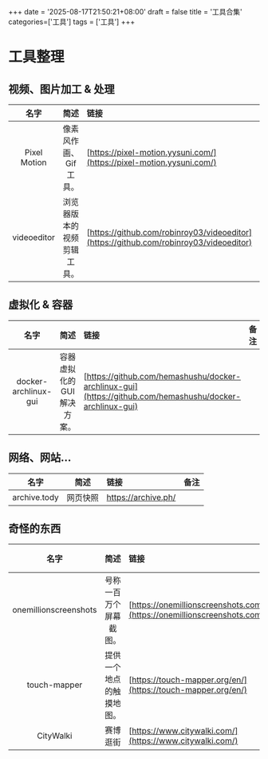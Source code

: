 +++
date = '2025-08-17T21:50:21+08:00'
draft = false
title = '工具合集'
categories=['工具']
tags = ['工具']
+++

# 工具整理

## 视频、图片加工 & 处理

| 名字 | 简述 | 链接 | 备注 |
| :---: | :---: | :--- | :---:|
| Pixel Motion | 像素风作画、Gif 工具。| [https://pixel-motion.yysuni.com/](https://pixel-motion.yysuni.com/) | |
| videoeditor | 浏览器版本的视频剪辑工具。 | [https://github.com/robinroy03/videoeditor](https://github.com/robinroy03/videoeditor) | 官网地址：[https://trykimu.com/](https://trykimu.com/) |


## 虚拟化 & 容器

| 名字 | 简述 | 链接 | 备注 |
| :---: | :---: | :--- | :---:|
| docker-archlinux-gui | 容器虚拟化的 GUI 解决方案。 | [https://github.com/hemashushu/docker-archlinux-gui](https://github.com/hemashushu/docker-archlinux-gui) | |

## 网络、网站...

| 名字 | 简述 | 链接 | 备注 |
| :---: | :---: | :--- | :---:|
| archive.tody | 网页快照 | https://archive.ph/ | |

## 奇怪的东西

| 名字 | 简述 | 链接 | 备注 |
| :---: | :---: | :--- | :---:|
| onemillionscreenshots | 号称一百万个屏幕截图。 | [https://onemillionscreenshots.com/](https://onemillionscreenshots.com/) | |
| touch-mapper | 提供一个地点的触摸地图。 | [https://touch-mapper.org/en/](https://touch-mapper.org/en/) | |
| CityWalki | 赛博逛街 | [https://www.citywalki.com/](https://www.citywalki.com/)